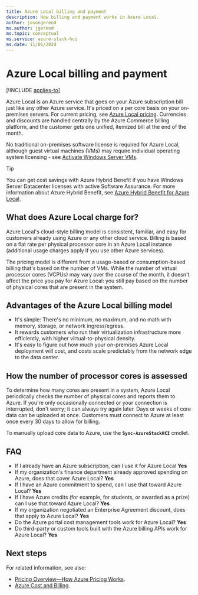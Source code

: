 ```yaml
---
title: Azure Local billing and payment
description: How billing and payment works in Azure Local.
author: jasongerend
ms.author: jgerend
ms.topic: conceptual
ms.service: azure-stack-hci
ms.date: 11/01/2024
---
```


# Azure Local billing and payment

[!INCLUDE [applies-to](../../hci/includes/hci-applies-to-23h2-22h2.md)]

Azure Local is an Azure service that goes on your Azure subscription bill just like any other Azure service. It's priced on a per core basis on your on-premises servers. For current pricing, see [Azure Local pricing](https://azure.microsoft.com/pricing/details/azure-stack/hci/). Currencies and discounts are handled centrally by the Azure Commerce billing platform, and the customer gets one unified, itemized bill at the end of the month.

No traditional on-premises software license is required for Azure Local, although guest virtual machines (VMs) may require individual operating system licensing - see [Activate Windows Server VMs](../manage/vm-activate.md).

> [!TIP]
> You can get cost savings with Azure Hybrid Benefit if you have Windows Server Datacenter licenses with active Software Assurance. For more information about Azure Hybrid Benefit, see [Azure Hybrid Benefit for Azure Local](azure-hybrid-benefit-hci.md).

## What does Azure Local charge for?

Azure Local's cloud-style billing model is consistent, familiar, and easy for customers already using Azure or any other cloud service. Billing is based on a flat rate per physical processor core in an Azure Local instance (additional usage charges apply if you use other Azure services).

The pricing model is different from a usage-based or consumption-based billing that's based on the number of VMs. While the number of virtual processor cores (VCPUs) may vary over the course of the month, it doesn't affect the price you pay for Azure Local: you still pay based on the number of physical cores that are present in the system.

## Advantages of the Azure Local billing model

- It's simple: There's no minimum, no maximum, and no math with memory, storage, or network ingress/egress.
- It rewards customers who run their virtualization infrastructure more efficiently, with higher virtual-to-physical density.
- It's easy to figure out how much your on-premises Azure Local deployment will cost, and costs scale predictably from the network edge to the data center.

## How the number of processor cores is assessed

To determine how many cores are present in a system, Azure Local periodically checks the number of physical cores and reports them to Azure. If you're only occasionally connected or your connection is interrupted, don't worry; it can always try again later. Days or weeks of core data can be uploaded at once. Customers must connect to Azure at least once every 30 days to allow for billing.

To manually upload core data to Azure, use the **`Sync-AzureStackHCI`** cmdlet.

## FAQ

- If I already have an Azure subscription, can I use it for Azure Local **Yes**
- If my organization's finance department already approved spending on Azure, does that cover Azure Local? **Yes**
- If I have an Azure commitment to spend, can I use that toward Azure Local? **Yes**
- If I have Azure credits (for example, for students, or awarded as a prize) can I use that toward Azure Local? **Yes**
- If my organization negotiated an Enterprise Agreement discount, does that apply to Azure Local? **Yes**
- Do the Azure portal cost management tools work for Azure Local? **Yes**
- Do third-party or custom tools built with the Azure billing APIs work for Azure Local? **Yes**

## Next steps

For related information, see also:

- [Pricing Overview—How Azure Pricing Works](https://azure.microsoft.com/pricing/).
- [Azure Cost and Billing](/azure/cost-management-billing/cost-management-billing-overview).
